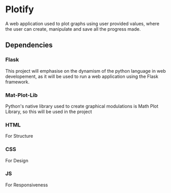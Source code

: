 # Plotify

A web application used to plot graphs using user provided values, where the user can create, manipulate and save all the progress made.

## Dependencies

### Flask

This project will emphasise on the dynamism of the python language in web developement, as it will be used to run a web application using the Flask framework.

### Mat-Plot-Lib

Python's native library used to create graphical modulations is Math Plot Library, so this will be used in the project

### HTML

For Structure

### CSS

For Design

### JS

For Responsiveness
